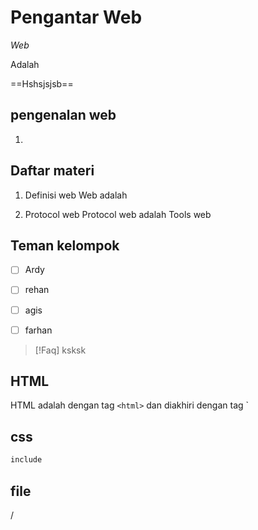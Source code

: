

# Pengantar Web
*Web*

Adalah

==Hshsjsjsb==

## pengenalan web
1. 
## Daftar materi
1. Definisi web
    Web adalah

1. Protocol web
    Protocol web adalah
Tools web

## Teman kelompok
- [ ] Ardy
- [ ] rehan
- [ ] agis
- [ ] farhan




>[!Faq] ksksk


## HTML
HTML adalah dengan tag `<html>` dan diakhiri dengan tag `

## css
```c++
include
``` 
## file
/
